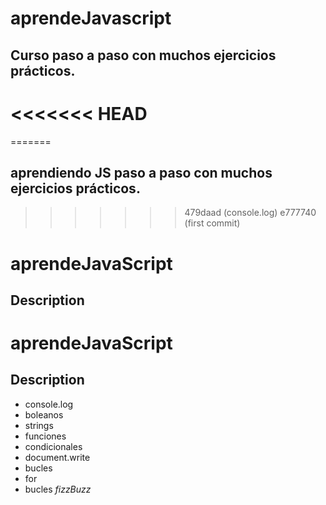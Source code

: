 # aprendeJavascript
## Curso paso a paso con muchos ejercicios prácticos. 
<<<<<<< HEAD
=======
=======
## aprendiendo JS paso a paso con muchos ejercicios prácticos. 
>>>>>>> 479daad (console.log)
>>>>>>> e777740 (first commit)
# aprendeJavaScript

## Description

# aprendeJavaScript

## Description
- console.log
- boleanos
- strings
- funciones
- condicionales
- document.write
- bucles
- for
- bucles
*fizzBuzz*


